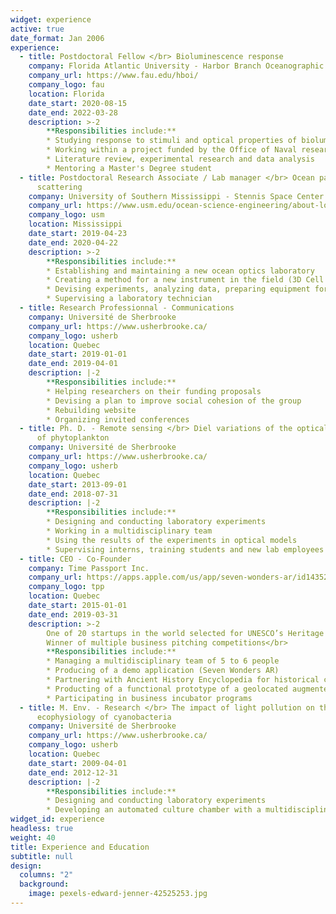 ```yaml
---
widget: experience
active: true
date_format: Jan 2006
experience:
  - title: Postdoctoral Fellow </br> Bioluminescence response
    company: Florida Atlantic University - Harbor Branch Oceanographic Institute
    company_url: https://www.fau.edu/hboi/
    company_logo: fau
    location: Florida
    date_start: 2020-08-15
    date_end: 2022-03-28
    description: >-2
        **Responsibilities include:**
        * Studying response to stimuli and optical properties of bioluminescent plankton
        * Working within a project funded by the Office of Naval research, with a multidisciplinary team
        * Literature review, experimental research and data analysis
        * Mentoring a Master's Degree student
  - title: Postdoctoral Research Associate / Lab manager </br> Ocean particle
      scattering
    company: University of Southern Mississippi - Stennis Space Center
    company_url: https://www.usm.edu/ocean-science-engineering/about-location.php
    company_logo: usm
    location: Mississippi
    date_start: 2019-04-23
    date_end: 2020-04-22
    description: >-2
        **Responsibilities include:**
        * Establishing and maintaining a new ocean optics laboratory
        * Creating a method for a new instrument in the field (3D Cell Explorer)
        * Devising experiments, analyzing data, preparing equipment for North-Atlantic cruise (part of NASA EXPORTS)
        * Supervising a laboratory technician
  - title: Research Professionnal - Communications
    company: Université de Sherbrooke
    company_url: https://www.usherbrooke.ca/
    company_logo: usherb
    location: Quebec
    date_start: 2019-01-01
    date_end: 2019-04-01
    description: |-2
        **Responsibilities include:**
        * Helping researchers on their funding proposals
        * Devising a plan to improve social cohesion of the group
        * Rebuilding website
        * Organizing invited conferences
  - title: Ph. D. - Remote sensing </br> Diel variations of the optical properties
      of phytoplankton
    company: Université de Sherbrooke
    company_url: https://www.usherbrooke.ca/
    company_logo: usherb
    location: Quebec
    date_start: 2013-09-01
    date_end: 2018-07-31
    description: |-2
        **Responsibilities include:**
        * Designing and conducting laboratory experiments
        * Working in a multidisciplinary team
        * Using the results of the experiments in optical models
        * Supervising interns, training students and new lab employees
  - title: CEO - Co-Founder
    company: Time Passport Inc.
    company_url: https://apps.apple.com/us/app/seven-wonders-ar/id1435277304
    company_logo: tpp
    location: Quebec
    date_start: 2015-01-01
    date_end: 2019-03-31
    description: >-2
        One of 20 startups in the world selected for UNESCO’s Heritage Lab 2018 </br>
        Winner of multiple business pitching competitions</br>
        **Responsibilities include:**
        * Managing a multidisciplinary team of 5 to 6 people
        * Producing of a demo application (Seven Wonders AR) 
        * Partnering with Ancient History Encyclopedia for historical content
        * Producting of a functional prototype of a geolocated augmented reality
        * Participating in business incubator programs 
  - title: M. Env. - Research </br> The impact of light pollution on the
      ecophysiology of cyanobacteria
    company: Université de Sherbrooke
    company_url: https://www.usherbrooke.ca/
    company_logo: usherb
    location: Quebec
    date_start: 2009-04-01
    date_end: 2012-12-31
    description: |-2
        **Responsibilities include:**
        * Designing and conducting laboratory experiments
        * Developing an automated culture chamber with a multidisciplinary team
widget_id: experience
headless: true
weight: 40
title: Experience and Education
subtitle: null
design:
  columns: "2"
  background:
    image: pexels-edward-jenner-42525253.jpg
---
```

